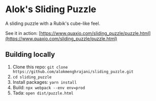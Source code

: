 # Alok's Sliding Puzzle
A sliding puzzle with a Rubik's cube-like feel.

See it in action: [https://www.quaxio.com/sliding_puzzle/puzzle.html](https://www.quaxio.com/sliding_puzzle/puzzle.html)

## Building locally

1. Clone this repo: `git clone https://github.com/alokmenghrajani/sliding_puzzle.git`
2. `cd sliding_puzzle`
3. Install packages: `yarn install`
4. Build: `npx webpack --env env=prod`
5. Tada: `open dist/puzzle.html`
